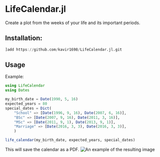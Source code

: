 # LifeCalendar.jl

Create a plot from the weeks of your life and its important periods.

## Installation:
```julia
]add https://github.com/kavir1698/LifeCalendar.jl.git
```

## Usage

Example:

```julia
using LifeCalendar
using Dates

my_birth_date = Date(1990, 5, 16)
expected_years = 80
special_dates = Dict(
	"School" => [Date(1996, 9, 16), Date(2007, 6, 16)],
	"BSc" => [Date(2007, 9, 16), Date(2011, 3, 16)],
	"MSc" => [Date(2011, 9, 1), Date(2013, 9, 1)],
	"Marriage" => [Date(2016, 3, 3), Date(2016, 3, 3)],
	)

life_calendar(my_birth_date, expected_years, special_dates)
```

This will save the calendar as a PDF.
![An example of the resulting image](https://github.com/kavir1698/LifeCalendar.jl/life_calendar.png)